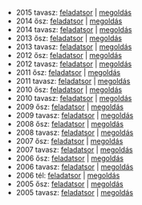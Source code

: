  - 2015 tavasz: [feladatsor](https://dari.oktatas.hu/kir/erettsegi/okev_doc/erettsegi_2015/e_fldr_15maj_fl.pdf)
              | [megoldás](https://dari.oktatas.hu/kir/erettsegi/okev_doc/erettsegi_2015/e_fldr_15maj_ut.pdf)
 - 2014 ősz: [feladatsor](https://dari.oktatas.hu/kir/erettsegi/okev_doc/erettsegi_2014/oktober/e_fldr_14okt_fl.pdf)
           | [megoldás](https://dari.oktatas.hu/kir/erettsegi/okev_doc/erettsegi_2014/oktober/e_fldr_14okt_ut.pdf)
 - 2014 tavasz: [feladatsor](https://dari.oktatas.hu/kir/erettsegi/okev_doc/erettsegi_2014/e_fldr_14maj_fl.pdf)
              | [megoldás](https://dari.oktatas.hu/kir/erettsegi/okev_doc/erettsegi_2014/e_fldr_14maj_ut.pdf)
 - 2013 ősz: [feladatsor](https://dari.oktatas.hu/kir/erettsegi/okev_doc/erettsegi_2013/oktober/e_fldr_13okt_fl.pdf)
           | [megoldás](https://dari.oktatas.hu/kir/erettsegi/okev_doc/erettsegi_2013/oktober/e_fldr_13okt_ut.pdf)
 - 2013 tavasz: [feladatsor](https://dari.oktatas.hu/kir/erettsegi/okev_doc/erettsegi_2013/e_fldr_13maj_fl.pdf)
              | [megoldás](https://dari.oktatas.hu/kir/erettsegi/okev_doc/erettsegi_2013/e_fldr_13maj_ut.pdf)
 - 2012 ősz: [feladatsor](https://dari.oktatas.hu/kir/erettsegi/okev_doc/erettsegi_2012/oktober/e_fldr_12okt_fl.pdf)
           | [megoldás](https://dari.oktatas.hu/kir/erettsegi/okev_doc/erettsegi_2012/oktober/e_fldr_12okt_ut.pdf)
 - 2012 tavasz: [feladatsor](https://dari.oktatas.hu/kir/erettsegi/okev_doc/erettsegi_2012/e_fldr_12maj_fl.pdf)
              | [megoldás](https://dari.oktatas.hu/kir/erettsegi/okev_doc/erettsegi_2012/e_fldr_12maj_ut.pdf)
 - 2011 ősz: [feladatsor](https://dari.oktatas.hu/kir/erettsegi/okev_doc/erettsegi_2011/oktober/e_fldr_11okt_fl.pdf)
           | [megoldás](https://dari.oktatas.hu/kir/erettsegi/okev_doc/erettsegi_2011/oktober/e_fldr_11okt_ut.pdf)
 - 2011 tavasz: [feladatsor](https://dari.oktatas.hu/kir/erettsegi/okev_doc/erettsegi_2011/e_fldr_11maj_fl.pdf)
              | [megoldás](https://dari.oktatas.hu/kir/erettsegi/okev_doc/erettsegi_2011/e_fldr_11maj_ut.pdf)
 - 2010 ősz: [feladatsor](https://dari.oktatas.hu/kir/erettsegi/okev_doc/erettsegi_2010/oktober/e_fldr_10okt_fl.pdf)
           | [megoldás](https://dari.oktatas.hu/kir/erettsegi/okev_doc/erettsegi_2010/oktober/e_fldr_10okt_ut.pdf)
 - 2010 tavasz: [feladatsor](https://dari.oktatas.hu/kir/erettsegi/okev_doc/erettsegi_2010/e_fldr_10maj_fl.pdf)
              | [megoldás](https://dari.oktatas.hu/kir/erettsegi/okev_doc/erettsegi_2010/e_fldr_10maj_ut.pdf)
 - 2009 ősz: [feladatsor](https://dari.oktatas.hu/kir/erettsegi/okev_doc/erettsegi_2009/oktober/e_fldr_09okt_fl.pdf)
           | [megoldás](https://dari.oktatas.hu/kir/erettsegi/okev_doc/erettsegi_2009/oktober/e_fldr_09okt_ut.pdf)
 - 2009 tavasz: [feladatsor](https://dari.oktatas.hu/kir/erettsegi/okev_doc/erettsegi_2009/e_fldr_09maj_fl.pdf)
              | [megoldás](https://dari.oktatas.hu/kir/erettsegi/okev_doc/erettsegi_2009/e_fldr_09maj_ut.pdf)
 - 2008 ősz: [feladatsor](https://dari.oktatas.hu/kir/erettsegi/okev_doc/erettsegi_2008/oktober/e_fldr_08okt_fl.pdf)
           | [megoldás](https://dari.oktatas.hu/kir/erettsegi/okev_doc/erettsegi_2008/oktober/e_fldr_08okt_ut.pdf)
 - 2008 tavasz: [feladatsor](https://dari.oktatas.hu/kir/erettsegi/okev_doc/erettsegi_2008/e_fldr_08maj_fl.pdf)
              | [megoldás](https://dari.oktatas.hu/kir/erettsegi/okev_doc/erettsegi_2008/e_fldr_08maj_ut.pdf)
 - 2007 ősz: [feladatsor](https://dari.oktatas.hu/kir/erettsegi/okev_doc/erettsegi_2007/oktober/e_fldr_07okt_fl.pdf)
           | [megoldás](https://dari.oktatas.hu/kir/erettsegi/okev_doc/erettsegi_2007/oktober/e_fldr_07okt_ut.pdf)
 - 2007 tavasz: [feladatsor](https://dari.oktatas.hu/kir/erettsegi/okev_doc/erettsegi_2007/e_fldr_07maj_fl.pdf)
              | [megoldás](https://dari.oktatas.hu/kir/erettsegi/okev_doc/erettsegi_2007/e_fldr_07maj_ut.pdf)
 - 2006 ősz: [feladatsor](https://dari.oktatas.hu/kir/erettsegi/okev_doc/erettsegi_2006/e_fldr_06okt_fl.pdf)
           | [megoldás](https://dari.oktatas.hu/kir/erettsegi/okev_doc/erettsegi_2006/e_fldr_06okt_ut.pdf)
 - 2006 tavasz: [feladatsor](https://dari.oktatas.hu/kir/erettsegi/okev_doc/erettsegi_2006/e_fldr_06maj_fl.pdf)
              | [megoldás](https://dari.oktatas.hu/kir/erettsegi/okev_doc/erettsegi_2006/e_fldr_06maj_ut.pdf)
 - 2006 tél: [feladatsor](https://dari.oktatas.hu/kir/erettsegi/okev_doc/2006_1/e_fldr_06febr_fl.pdf)
              | [megoldás](https://dari.oktatas.hu/kir/erettsegi/okev_doc/2006_1/e_fldr_06febr_ut.pdf)
 - 2005 ősz: [feladatsor](https://dari.oktatas.hu/kir/erettsegi/okev_doc/2005_osz/e_fldr_05okt_fl.pdf)
           | [megoldás](https://dari.oktatas.hu/kir/erettsegi/okev_doc/2005_osz/e_fldr_05okt_ut.pdf)
 - 2005 tavasz: [feladatsor](https://dari.oktatas.hu/kir/erettsegi/okev_doc/erettsegi_2005/e_fldr_fl.pdf)
              | [megoldás](https://dari.oktatas.hu/kir/erettsegi/okev_doc/erettsegi_2005/e_fldr_ut.pdf)
